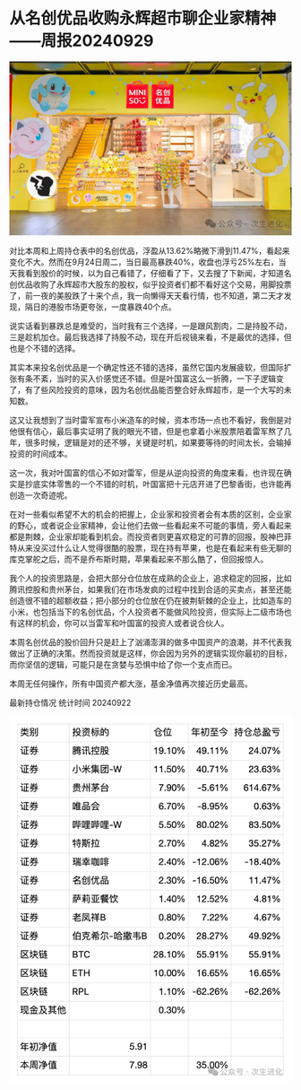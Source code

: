 # 

# 从名创优品收购永辉超市聊企业家精神——周报20240929

![1739485133120](image/report-2024W39/1739485133120.png)

对比本周和上周持仓表中的名创优品，浮盈从13.62%略微下滑到11.47%，看起来变化不大。然而在9月24日周二，当日最高暴跌40%，收盘也浮亏25%左右，当天我看到股价的时候，以为自己看错了，仔细看了下，又去搜了下新闻，才知道名创优品收购了永辉超市大股东的股权，似乎投资者们都不看好这个交易，用脚投票了，前一夜的美股跌了十来个点，我一向懒得天天看行情，也不知道，第二天才发现，隔日的港股市场更夸张，一度暴跌40个点。

说实话看到暴跌总是难受的，当时我有三个选择，一是跟风割肉，二是持股不动，三是趁机加仓。最后我选择了持股不动，现在开后视镜来看，不是最优的选择，但也是个不错的选择。

其实本来投名创优品是一个确定性还不错的选择，虽然它国内发展疲软，但国际扩张有条不紊，当时的买入价感觉还不错。但是叶国富这么一折腾，一下子逻辑变了，有了些风险投资的意味，因为名创优品能否整合好永辉超市，是一个大写的未知数。

这又让我想到了当时雷军宣布小米造车的时候，资本市场一点也不看好，我倒是对他很有信心，最后事实证明了我的眼光不错，但是也拿着小米股票陪着雷军熬了几年，很多时候，逻辑是对的还不够，关键是时机，如果要等待的时间太长，会输掉投资的时间成本。

这一次，我对叶国富的信心不如对雷军，但是从逆向投资的角度来看，也许现在确实是抄底实体零售的一个不错的时机，叶国富把十元店开进了巴黎香街，也许能再创造一次奇迹呢。

在对一些看似希望不大的机会的把握上，企业家和投资者会有本质的区别，企业家的野心，或者说企业家精神，会让他们去做一些看起来不可能的事情，旁人看起来都是荆棘，企业家却能看到机会。而投资者则更喜欢稳定的可靠的回报，股神巴菲特从来没买过什么让人觉得很酷的股票，现在持有苹果，也是在看起来有些无聊的库克掌舵之后，而不是乔布斯时期，苹果看起来不那么酷了，但回报惊人。

我个人的投资思路是，会把大部分仓位放在成熟的企业上，追求稳定的回报，比如腾讯控股和贵州茅台，如果我们在市场发疯的过程中找到合适的买卖点，甚至还能创造很不错的超额收益；把小部分的仓位放在仍在披荆斩棘的企业上，比如造车的小米，也包括当下的名创优品，个人投资者不能做风险投资，但实际上二级市场也有这样的机会，你可以当雷军和叶国富的投资人或者说合伙人。

本周名创优品的股价回升只是赶上了汹涌澎湃的做多中国资产的浪潮，并不代表我做出了正确的决策。然而投资就是这样，你会因为另外的逻辑实现你最初的目标，而你坚信的逻辑，可能只是在贪婪与恐惧中给了你一个支点而已。

本周无任何操作，所有中国资产都大涨，基金净值再次接近历史最高。

最新持仓情况 统计时间 20240922

![1739485154899](image/report-2024W39/1739485154899.png)
